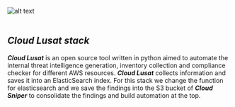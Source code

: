 ![alt text](../../../images/logo.png "Cloud Sniper")
<br> </br>
## *Cloud Lusat stack*

***Cloud Lusat*** is an open source tool written in python aimed to automate the internal threat intelligence generation, inventory collection and compliance checker for different AWS resources. ***Cloud Lusat*** collects information and saves it into an ElasticSearch index. For this stack we change the function for elasticsearch and we save the findings into the S3 bucket of ***Cloud Sniper*** to consolidate the findings and build automation at the top.